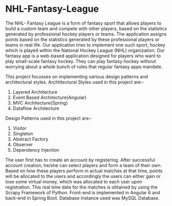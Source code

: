 # NHL-Fantasy-League

The NHL- Fantasy League is a form of fantasy sport that allows players to build a custom team and compete with other players, based on the statistics generated by professional hockey players or teams. The application assigns points based on the statistics generated by these professional players or teams in real life. Our application tries to implement one such sport, hockey which is played within the National Hockey League (NHL) organization. Our fantasy app is a web-based application designed for players who want to play small-scale fantasy hockey. They can play fantasy hockey without worrying about a whole bunch of rules that regular fantasy apps mandate.

This project focusses on implementing various design patterns and architectural styles. 
Archtitectural Styles used in this project are:-
1. Layered Architecture
2. Event Based Architecture(Angular)
3. MVC Architecture(Spring)
4. Dataflow Architecture

Design Patterns used in this project are:-
1. Visitor
2. Singleton
3. Abstract Factory
4. Observer
5. Dependency Injection

The user first has to create an account by registering. After successful account creation, he/she can select players and form a team of their own. Based on how these players perform in actual matches at that time, points will be allocated to the users and accordingly the users can either gain or lose some virtual money, which was allocated to each user upon registration.
This real time data for the matches is obtained by using the Scrapy Framework of Python. 
Front-end is implemented in Angular 6 and back-end in Spring Boot. 
Database instance used was MySQL Database.

